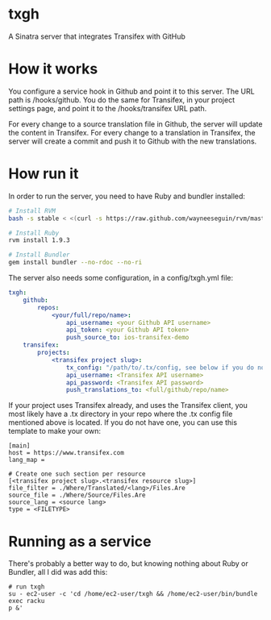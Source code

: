txgh
====

A Sinatra server that integrates Transifex with GitHub

How it works
====

You configure a service hook in Github and point it to this server. The URL path is /hooks/github.
You do the same for Transifex, in your project settings page, and point it to the /hooks/transifex URL path.

For every change to a source translation file in Github, the server will update the content in Transifex. For every change to a translation in Transifex, the server will create a commit and push it to Github with the new translations.

How run it
===

In order to run the server, you need to have Ruby and bundler installed:

```BASH
# Install RVM
bash -s stable < <(curl -s https://raw.github.com/wayneeseguin/rvm/master/binscripts/rvm-installer)

# Install Ruby
rvm install 1.9.3

# Install Bundler
gem install bundler --no-rdoc --no-ri
```


The server also needs some configuration, in a config/txgh.yml file:

```YAML
txgh:
    github:
        repos:
            <your/full/repo/name>:
                api_username: <your Github API username>
                api_token: <your Github API token>
                push_source_to: ios-transifex-demo
    transifex:
        projects:
            <transifex project slug>:
                tx_config: "/path/to/.tx/config, see below if you do not have any"
                api_username: <Transifex API username>
                api_password: <Transifex API password>
                push_translations_to: <full/github/repo/name>
```

If your project uses Transifex already, and uses the Transifex client, you most likely have a .tx directory in your repo where the .tx config file mentioned above is located. If you do not have one, you can use this template to make your own:

```
[main]
host = https://www.transifex.com
lang_map =

# Create one such section per resource
[<transifex project slug>.<transifex resource slug>]
file_filter = ./Where/Translated/<lang>/Files.Are
source_file = ./Where/Source/Files.Are
source_lang = <source lang>
type = <FILETYPE>

```

Running as a service
===

There's probably a better way to do, but knowing nothing about Ruby or Bundler, all I did was add this:

```
# run txgh
su - ec2-user -c 'cd /home/ec2-user/txgh && /home/ec2-user/bin/bundle exec racku
p &'
```
